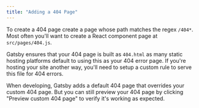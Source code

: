 ```yaml
---
title: "Adding a 404 Page"
---
```


To create a 404 page create a page whose path matches the regex
`/404*`. Most often you'll want to create a React component page at
`src/pages/404.js`.

Gatsby ensures that your 404 page is built as `404.html` as many static hosting
platforms default to using this as your 404 error page. If you're hosting your
site another way, you'll need to setup a custom rule to serve this file for 404
errors.

When developing, Gatsby adds a default 404 page that overrides your custom 404
page. But you can still preview your 404 page by clicking "Preview custom 404
page" to verify it's working as expected.
